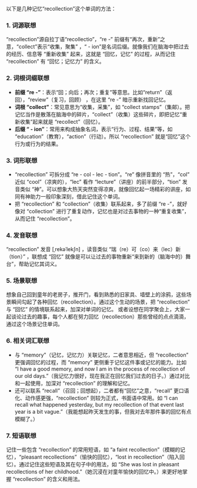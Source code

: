 以下是几种记忆“recollection”这个单词的方法：

### 1. 词源联想
“recollection”源自拉丁语“recollectio”，“re -” 前缀有“再次，重新”之意，“collect”表示“收集，聚集” ，“ - ion”是名词后缀。就像我们在脑海中把过去的经历、信息等 “重新收集” 起来，这就是 “回忆，记忆” 的过程，从而记住 “recollection” 有 “回忆；记忆力” 的含义。

### 2. 词根词缀联想
 - **前缀 “re -”**：表示“回；向后；再次；重复”等意思。比如“return”（返回），“review”（复习，回顾） ，在这里 “re -” 暗示重新找回记忆。
 - **词根 “collect”**：常见意思为“收集，采集”，如 “collect stamps”（集邮）。把记忆当作是散落在脑海中的碎片，“collect”（收集）这些碎片，即把记忆“重新收集”起来就是 “recollect”（回忆）。
 - **后缀 “ - ion”**：常用来构成抽象名词，表示“行为、过程、结果”等，如 “education”（教育），“action”（行动）。所以 “recollection” 就是“回忆”这个行为或行为的结果。

### 3. 词形联想
 - “recollection” 可拆分成 “re - col - lec - tion”。“re” 像拼音里的 “热”，“col” 近似 “cool”（凉爽的），“lec” 看作 “lecture”（讲座）的前半部分，“tion” 发音类似 “神”。可以想象大热天突然变得凉爽，就像回忆起一场精彩的讲座，如同有神助力一般印象深刻，借此记住这个单词。
 - 把 “recollection” 和 “collection”（收集）联系起来，多了前缀 “re -”，就好像对 “collection” 进行了重复动作，记忆也是对过去事物的一种“重复收集”，从而记住 “recollection”。

### 4. 发音联想
“recollection” 发音 [ˌrekəˈlekʃn] ，读音类似 “瑞（re）可（co）来（lec）新（tion）” ，联想成 “回忆” 就像是可以让过去的事物重新“来到新的（脑海中的）舞台”，帮助记忆其词义。

### 5. 场景联想
想象自己回到童年的老房子，推开门，看到熟悉的旧家具、墙壁上的涂鸦，这些场景瞬间勾起了各种回忆（recollection）。通过这个生动的场景，把 “recollection” 与 “回忆” 的情境联系起来，加深对单词的记忆。
或者设想在同学聚会上，大家一起谈论过去的趣事，每个人都在努力回忆（recollection）那些曾经的点点滴滴，通过这个场景记住单词。

### 6. 相关词汇联想
 - 与 “memory”（记忆，记忆力）关联记忆，二者意思相近，但 “recollection” 更强调回忆的过程，而 “memory” 更侧重于记忆这件事或记忆的能力。比如 “I have a good memory, and now I am in the process of recollection of our old days.”（我记忆力很好，现在我正在回忆我们过去的日子。）通过对比和一起使用，加深对 “recollection” 的理解和记忆。
 - 还可以联系 “recall”（召回；回想起），二者都有“回忆”之意，“recall” 更口语化、动作感更强，“recollection” 则较为正式，书面语中常用。如 “I can recall what happened yesterday, but my recollection of that event last year is a bit vague.”（我能想起昨天发生的事，但我对去年那件事的回忆有点模糊了。） 

### 7. 短语联想
记住一些包含 “recollection” 的常用短语，如 “a faint recollection”（模糊的记忆），“pleasant recollections”（愉快的回忆），“lost in recollection”（陷入回忆）。通过记住这些短语及其在句子中的用法，如 “She was lost in pleasant recollections of her childhood.”（她沉浸在对童年愉快的回忆中。）来更好地掌握 “recollection” 的含义和用法。 
